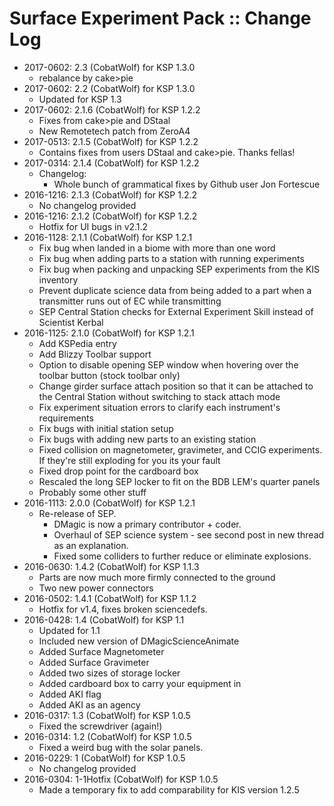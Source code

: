 # Surface Experiment Pack :: Change Log

* 2017-0602: 2.3 (CobatWolf) for KSP 1.3.0
	+ rebalance by cake>pie
* 2017-0602: 2.2 (CobatWolf) for KSP 1.3.0
	+ Updated for KSP 1.3
* 2017-0602: 2.1.6 (CobatWolf) for KSP 1.2.2
	+ Fixes from cake>pie and DStaal
	+ New Remotetech patch from ZeroA4
* 2017-0513: 2.1.5 (CobatWolf) for KSP 1.2.2
	+ Contains fixes from users DStaal and cake>pie. Thanks fellas!
* 2017-0314: 2.1.4 (CobatWolf) for KSP 1.2.2
	+ Changelog:
		- Whole bunch of grammatical fixes by Github user Jon Fortescue
* 2016-1216: 2.1.3 (CobatWolf) for KSP 1.2.2
	+ No changelog provided
* 2016-1216: 2.1.2 (CobatWolf) for KSP 1.2.2
	+ Hotfix for UI bugs in v2.1.2
* 2016-1128: 2.1.1 (CobatWolf) for KSP 1.2.1
	+ Fix bug when landed in a biome with more than one word
	+ Fix bug when adding parts to a station with running experiments
	+ Fix bug when packing and unpacking SEP experiments from the KIS inventory
	+ Prevent duplicate science data from being added to a part when a transmitter runs out of EC while transmitting
	+ SEP Central Station checks for External Experiment Skill instead of Scientist Kerbal
* 2016-1125: 2.1.0 (CobatWolf) for KSP 1.2.1
	+ Add KSPedia entry
	+ Add Blizzy Toolbar support
	+ Option to disable opening SEP window when hovering over the toolbar button (stock toolbar only)
	+ Change girder surface attach position so that it can be attached to the Central Station without switching to stack attach mode
	+ Fix experiment situation errors to clarify each instrument's requirements
	+ Fix bugs with initial station setup
	+ Fix bugs with adding new parts to an existing station
	+ Fixed collision on magnetometer, gravimeter, and CCIG experiments. If they're still exploding for you its your fault
	+ Fixed drop point for the cardboard box
	+ Rescaled the long SEP locker to fit on the BDB LEM's quarter panels
	+ Probably some other stuff
* 2016-1113: 2.0.0 (CobatWolf) for KSP 1.2.1
	+ Re-release of SEP.
		- DMagic is now a primary contributor + coder.
		- Overhaul of SEP science system - see second post in new thread as an explanation.
		- Fixed some colliders to further reduce or eliminate explosions.
* 2016-0630: 1.4.2 (CobatWolf) for KSP 1.1.3
	+ Parts are now much more firmly connected to the ground
	+ Two new power connectors
* 2016-0502: 1.4.1 (CobatWolf) for KSP 1.1.2
	+ Hotfix for v1.4, fixes broken sciencedefs.
* 2016-0428: 1.4 (CobatWolf) for KSP 1.1
	+ Updated for 1.1
	+ Included new version of DMagicScienceAnimate
	+ Added Surface Magnetometer
	+ Added Surface Gravimeter
	+ Added two sizes of storage locker
	+ Added cardboard box to carry your equipment in
	+ Added AKI flag
	+ Added AKI as an agency
* 2016-0317: 1.3 (CobatWolf) for KSP 1.0.5
	+ Fixed the screwdriver (again!)
* 2016-0314: 1.2 (CobatWolf) for KSP 1.0.5
	+ Fixed a weird bug with the solar panels.
* 2016-0229: 1 (CobatWolf) for KSP 1.0.5
	+ No changelog provided
* 2016-0304: 1-1Hotfix (CobatWolf) for KSP 1.0.5
	+ Made a temporary fix to add comparability for KIS version 1.2.5
